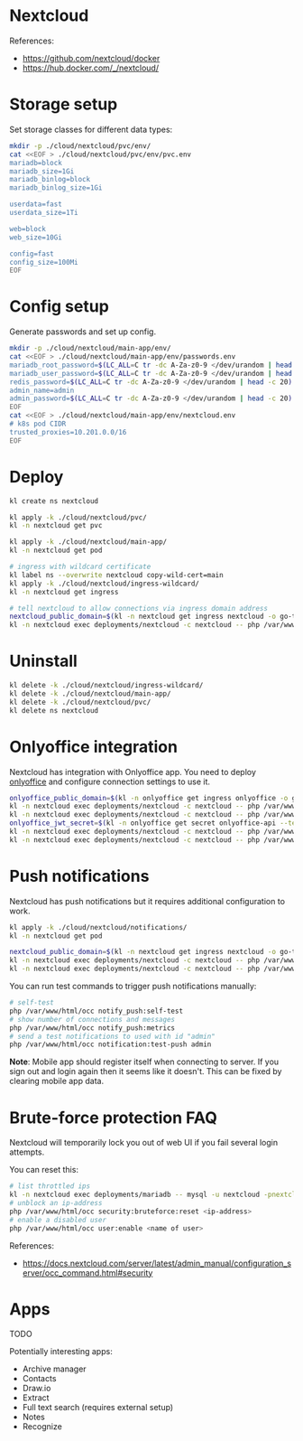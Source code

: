
# Nextcloud

References:
- https://github.com/nextcloud/docker
- https://hub.docker.com/_/nextcloud/

# Storage setup

Set storage classes for different data types:

```bash
mkdir -p ./cloud/nextcloud/pvc/env/
cat <<EOF > ./cloud/nextcloud/pvc/env/pvc.env
mariadb=block
mariadb_size=1Gi
mariadb_binlog=block
mariadb_binlog_size=1Gi

userdata=fast
userdata_size=1Ti

web=block
web_size=10Gi

config=fast
config_size=100Mi
EOF
```

# Config setup

Generate passwords and set up config.

```bash
mkdir -p ./cloud/nextcloud/main-app/env/
cat <<EOF > ./cloud/nextcloud/main-app/env/passwords.env
mariadb_root_password=$(LC_ALL=C tr -dc A-Za-z0-9 </dev/urandom | head -c 20)
mariadb_user_password=$(LC_ALL=C tr -dc A-Za-z0-9 </dev/urandom | head -c 20)
redis_password=$(LC_ALL=C tr -dc A-Za-z0-9 </dev/urandom | head -c 20)
admin_name=admin
admin_password=$(LC_ALL=C tr -dc A-Za-z0-9 </dev/urandom | head -c 20)
EOF
cat <<EOF > ./cloud/nextcloud/main-app/env/nextcloud.env
# k8s pod CIDR
trusted_proxies=10.201.0.0/16
EOF
```

# Deploy

```bash
kl create ns nextcloud

kl apply -k ./cloud/nextcloud/pvc/
kl -n nextcloud get pvc

kl apply -k ./cloud/nextcloud/main-app/
kl -n nextcloud get pod

# ingress with wildcard certificate
kl label ns --overwrite nextcloud copy-wild-cert=main
kl apply -k ./cloud/nextcloud/ingress-wildcard/
kl -n nextcloud get ingress

# tell nextcloud to allow connections via ingress domain address
nextcloud_public_domain=$(kl -n nextcloud get ingress nextcloud -o go-template --template="{{range .spec.rules}}{{.host}}{{end}}")
kl -n nextcloud exec deployments/nextcloud -c nextcloud -- php /var/www/html/occ config:system:set trusted_domains 1 --value "${nextcloud_public_domain}"
```

# Uninstall

```bash
kl delete -k ./cloud/nextcloud/ingress-wildcard/
kl delete -k ./cloud/nextcloud/main-app/
kl delete -k ./cloud/nextcloud/pvc/
kl delete ns nextcloud
```

# Onlyoffice integration

Nextcloud has integration with Onlyoffice app.
You need to deploy [onlyoffice](../onlyoffice/readme.md)
and configure connection settings to use it.

```bash
onlyoffice_public_domain=$(kl -n onlyoffice get ingress onlyoffice -o go-template --template="{{range .spec.rules}}{{.host}}{{end}}")
kl -n nextcloud exec deployments/nextcloud -c nextcloud -- php /var/www/html/occ config:system:set onlyoffice DocumentServerUrl --value "https://${onlyoffice_public_domain}/"
kl -n nextcloud exec deployments/nextcloud -c nextcloud -- php /var/www/html/occ config:system:set onlyoffice DocumentServerInternalUrl --value "http://onlyoffice.onlyoffice.svc/"
onlyoffice_jwt_secret=$(kl -n onlyoffice get secret onlyoffice-api --template {{.data.jwt_secret}} | base64 --decode)
kl -n nextcloud exec deployments/nextcloud -c nextcloud -- php /var/www/html/occ config:system:set onlyoffice jwt_secret --value "${onlyoffice_jwt_secret}"
kl -n nextcloud exec deployments/nextcloud -c nextcloud -- php /var/www/html/occ app:enable onlyoffice
```

# Push notifications

Nextcloud has push notifications but it requires additional configuration to work.

```bash
kl apply -k ./cloud/nextcloud/notifications/
kl -n nextcloud get pod

nextcloud_public_domain=$(kl -n nextcloud get ingress nextcloud -o go-template --template="{{range .spec.rules}}{{.host}}{{end}}")
kl -n nextcloud exec deployments/nextcloud -c nextcloud -- php /var/www/html/occ config:app:set notify_push base_endpoint --value="https://${nextcloud_public_domain}/push"
kl -n nextcloud exec deployments/nextcloud -c nextcloud -- php /var/www/html/occ app:enable notify_push
```

You can run test commands to trigger push notifications manually:

```bash
# self-test
php /var/www/html/occ notify_push:self-test
# show number of connections and messages
php /var/www/html/occ notify_push:metrics
# send a test notifications to used with id "admin"
php /var/www/html/occ notification:test-push admin
```

**Note**: Mobile app should register itself when connecting to server.
If you sign out and login again then it seems like it doesn't.
This can be fixed by clearing mobile app data.

# Brute-force protection FAQ

Nextcloud will temporarily lock you out of web UI if you fail several login attempts.

You can reset this:

```bash
# list throttled ips
kl -n nextcloud exec deployments/mariadb -- mysql -u nextcloud -pnextcloud --database nextcloud -e "select * from oc_bruteforce_attempts;"
# unblock an ip-address
php /var/www/html/occ security:bruteforce:reset <ip-address>
# enable a disabled user
php /var/www/html/occ user:enable <name of user>
```

References:
- https://docs.nextcloud.com/server/latest/admin_manual/configuration_server/occ_command.html#security

# Apps

TODO

Potentially interesting apps:
- Archive manager
- Contacts
- Draw.io
- Extract
- Full text search (requires external setup)
- Notes
- Recognize

